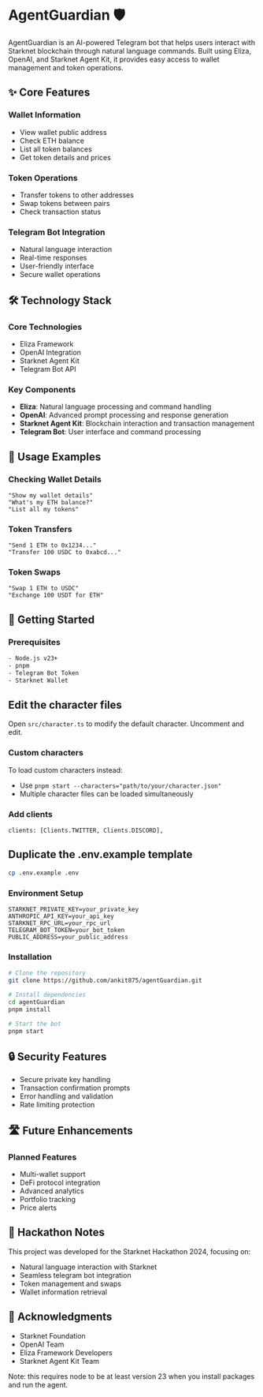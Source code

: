 # AgentGuardian 🛡️

AgentGuardian is an AI-powered Telegram bot that helps users interact with Starknet blockchain through natural language commands. Built using Eliza, OpenAI, and Starknet Agent Kit, it provides easy access to wallet management and token operations.

## ✨ Core Features

### Wallet Information
- View wallet public address
- Check ETH balance
- List all token balances
- Get token details and prices

### Token Operations
- Transfer tokens to other addresses
- Swap tokens between pairs
- Check transaction status

### Telegram Bot Integration
- Natural language interaction
- Real-time responses
- User-friendly interface
- Secure wallet operations

## 🛠️ Technology Stack

### Core Technologies
- Eliza Framework
- OpenAI Integration
- Starknet Agent Kit
- Telegram Bot API

### Key Components
- **Eliza**: Natural language processing and command handling
- **OpenAI**: Advanced prompt processing and response generation
- **Starknet Agent Kit**: Blockchain interaction and transaction management
- **Telegram Bot**: User interface and command processing

## 💬 Usage Examples

### Checking Wallet Details
```
"Show my wallet details"
"What's my ETH balance?"
"List all my tokens"
```

### Token Transfers
```
"Send 1 ETH to 0x1234..."
"Transfer 100 USDC to 0xabcd..."
```

### Token Swaps
```
"Swap 1 ETH to USDC"
"Exchange 100 USDT for ETH"
```

## 🚀 Getting Started

### Prerequisites
```bash
- Node.js v23+
- pnpm
- Telegram Bot Token
- Starknet Wallet
```
## Edit the character files

Open `src/character.ts` to modify the default character. Uncomment and edit.

### Custom characters

To load custom characters instead:
- Use `pnpm start --characters="path/to/your/character.json"`
- Multiple character files can be loaded simultaneously

### Add clients
```
clients: [Clients.TWITTER, Clients.DISCORD],
```

## Duplicate the .env.example template

```bash
cp .env.example .env
```

### Environment Setup
```env
STARKNET_PRIVATE_KEY=your_private_key
ANTHROPIC_API_KEY=your_api_key
STARKNET_RPC_URL=your_rpc_url
TELEGRAM_BOT_TOKEN=your_bot_token
PUBLIC_ADDRESS=your_public_address
```

### Installation
```bash
# Clone the repository
git clone https://github.com/ankit875/agentGuardian.git

# Install dependencies
cd agentGuardian
pnpm install

# Start the bot
pnpm start
```

## 🔒 Security Features

- Secure private key handling
- Transaction confirmation prompts
- Error handling and validation
- Rate limiting protection

## 🛣️ Future Enhancements

### Planned Features
- Multi-wallet support
- DeFi protocol integration
- Advanced analytics
- Portfolio tracking
- Price alerts

## 📝 Hackathon Notes

This project was developed for the Starknet Hackathon 2024, focusing on:
- Natural language interaction with Starknet
- Seamless telegram bot integration
- Token management and swaps
- Wallet information retrieval

## 🙏 Acknowledgments

- Starknet Foundation
- OpenAI Team
- Eliza Framework Developers
- Starknet Agent Kit Team


Note: this requires node to be at least version 23 when you install packages and run the agent.
